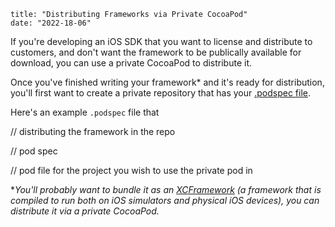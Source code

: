 



```
title: "Distributing Frameworks via Private CocoaPod"
date: "2022-18-06"
```



If you're developing an iOS SDK that you want to license and distribute to customers, and don't want the framework to be publically available for download, you can use a private CocoaPod to distribute it. 

Once you've finished writing your framework* and it's ready for distribution, you'll first want to create a private repository that has your [.podspec file](https://guides.cocoapods.org/syntax/podspec.html). 

Here's an example `.podspec` file that 









// distributing the framework in the repo 

// pod spec 







// pod file for the project you wish to use the private pod in

















**You'll probably want to bundle it as an [XCFramework](https://help.apple.com/xcode/mac/11.4/#/dev544efab96) (a framework that is compiled to run both on iOS simulators and physical iOS devices), you can distribute it via a private CocoaPod.*







